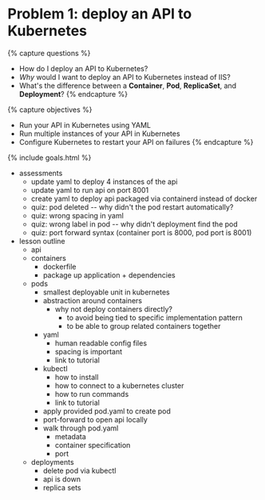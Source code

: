 # Problem 1: deploy an API to Kubernetes

{% capture questions %}
- How do I deploy an API to Kubernetes? 
- *Why* would I want to deploy an API to Kubernetes instead of IIS? 
- What's the difference between a **Container**, **Pod**, **ReplicaSet**, and **Deployment**?
{% endcapture %}

{% capture objectives %}
- Run your API in Kubernetes using YAML 
- Run multiple instances of your API in Kubernetes 
- Configure Kubernetes to restart your API on failures
{% endcapture %}

{% include goals.html %}


- assessments
    - update yaml to deploy 4 instances of the api 
    - update yaml to run api on port 8001 
    - create yaml to deploy api packaged via containerd instead of docker 
    - quiz: pod deleted -- why didn't the pod restart automatically? 
    - quiz: wrong spacing in yaml 
    - quiz: wrong label in pod -- why didn't deployment find the pod 
    - quiz: port forward syntax (container port is 8000, pod port is 8001)
- lesson outline
    - api 
    - containers 
        - dockerfile 
        - package up application + dependencies 
    - pods 
        - smallest deployable unit in kubernetes 
        - abstraction around containers 
            - why not deploy containers directly? 
                - to avoid being tied to specific implementation pattern 
                - to be able to group related containers together 
        - yaml
            - human readable config files 
            - spacing is important
            - link to tutorial  
        - kubectl 
            - how to install 
            - how to connect to a kubernetes cluster 
            - how to run commands 
            - link to tutorial 
        - apply provided pod.yaml to create pod 
        - port-forward to open api locally
        - walk through pod.yaml 
            - metadata 
            - container specification 
            - port 
    - deployments
        - delete pod via kubectl 
        - api is down 
        - replica sets 
